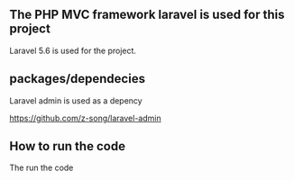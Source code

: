 

## The PHP MVC framework laravel is used for this project

Laravel 5.6 is used for the project.



## packages/dependecies
Laravel admin is used as a depency 

https://github.com/z-song/laravel-admin

## How to run the code

The run the code




